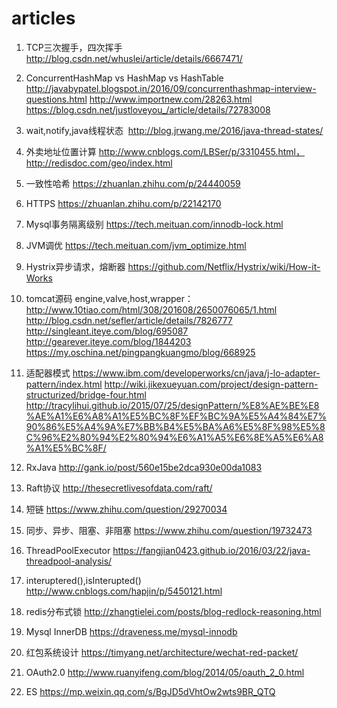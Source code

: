 # articles

1. TCP三次握手，四次挥手
  http://blog.csdn.net/whuslei/article/details/6667471/
2. ConcurrentHashMap vs HashMap vs HashTable
  http://javabypatel.blogspot.in/2016/09/concurrenthashmap-interview-questions.html http://www.importnew.com/28263.html
  https://blog.csdn.net/justloveyou_/article/details/72783008
3. wait,notify,java线程状态
  http://blog.jrwang.me/2016/java-thread-states/
4. 外卖地址位置计算
  http://www.cnblogs.com/LBSer/p/3310455.html， http://redisdoc.com/geo/index.html
5. 一致性哈希
  https://zhuanlan.zhihu.com/p/24440059
6. HTTPS
  https://zhuanlan.zhihu.com/p/22142170
7. Mysql事务隔离级别
  https://tech.meituan.com/innodb-lock.html
8. JVM调优
  https://tech.meituan.com/jvm_optimize.html
9. Hystrix异步请求，熔断器
  https://github.com/Netflix/Hystrix/wiki/How-it-Works
 
10. tomcat源码 engine,valve,host,wrapper： 
  http://www.10tiao.com/html/308/201608/2650076065/1.html
  http://blog.csdn.net/sefler/article/details/7826777
  http://singleant.iteye.com/blog/695087
  http://gearever.iteye.com/blog/1844203
  https://my.oschina.net/pingpangkuangmo/blog/668925

11. 适配器模式
  https://www.ibm.com/developerworks/cn/java/j-lo-adapter-pattern/index.html
  http://wiki.jikexueyuan.com/project/design-pattern-structurized/bridge-four.html
  http://tracylihui.github.io/2015/07/25/designPattern/%E8%AE%BE%E8%AE%A1%E6%A8%A1%E5%BC%8F%EF%BC%9A%E5%A4%84%E7%90%86%E5%A4%9A%E7%BB%B4%E5%BA%A6%E5%8F%98%E5%8C%96%E2%80%94%E2%80%94%E6%A1%A5%E6%8E%A5%E6%A8%A1%E5%BC%8F/

12. RxJava
  http://gank.io/post/560e15be2dca930e00da1083
  
13. Raft协议
  http://thesecretlivesofdata.com/raft/
 
14. 短链
  https://www.zhihu.com/question/29270034

15. 同步、异步、阻塞、非阻塞
  https://www.zhihu.com/question/19732473
  
16. ThreadPoolExecutor https://fangjian0423.github.io/2016/03/22/java-threadpool-analysis/

17. interuptered(),isInterupted() http://www.cnblogs.com/hapjin/p/5450121.html

18. redis分布式锁  http://zhangtielei.com/posts/blog-redlock-reasoning.html

19. Mysql InnerDB  https://draveness.me/mysql-innodb

20. 红包系统设计 https://timyang.net/architecture/wechat-red-packet/

22. OAuth2.0 http://www.ruanyifeng.com/blog/2014/05/oauth_2_0.html

23. ES https://mp.weixin.qq.com/s/BgJD5dVhtOw2wts9BR_QTQ
